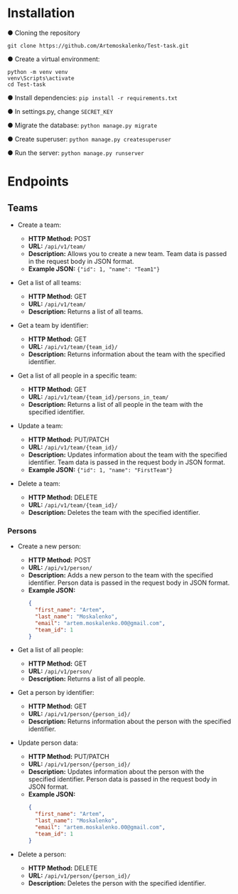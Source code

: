 # Installation

● Cloning the repository

`git clone https://github.com/Artemoskalenko/Test-task.git`


● Create a virtual environment:
  ```
  python -m venv venv
  venv\Scripts\activate
  cd Test-task
  ```

● Install dependencies:
  `pip install -r requirements.txt`

● In settings.py, change `SECRET_KEY`

● Migrate the database:
  `python manage.py migrate`

● Create superuser:
  `python manage.py createsuperuser`

● Run the server:
  `python manage.py runserver`

# Endpoints

## Teams

- Create a team:
  - **HTTP Method:** POST
  - **URL:** `/api/v1/team/`
  - **Description:** Allows you to create a new team. Team data is passed in the request body in JSON format.
  - **Example JSON:** `{"id": 1, "name": "Team1"}`

- Get a list of all teams:
  - **HTTP Method:** GET
  - **URL:** `/api/v1/team/`
  - **Description:** Returns a list of all teams.

- Get a team by identifier:
  - **HTTP Method:** GET
  - **URL:** `/api/v1/team/{team_id}/`
  - **Description:** Returns information about the team with the specified identifier.

- Get a list of all people in a specific team:
  - **HTTP Method:** GET
  - **URL:** `/api/v1/team/{team_id}/persons_in_team/`
  - **Description:** Returns a list of all people in the team with the specified identifier.

- Update a team:
  - **HTTP Method:** PUT/PATCH
  - **URL:** `/api/v1/team/{team_id}/`
  - **Description:** Updates information about the team with the specified identifier. Team data is passed in the request body in JSON format.
  - **Example JSON:** `{"id": 1, "name": "FirstTeam"}`

- Delete a team:
  - **HTTP Method:** DELETE
  - **URL:** `/api/v1/team/{team_id}/`
  - **Description:** Deletes the team with the specified identifier.

### Persons

- Create a new person:
  - **HTTP Method:** POST
  - **URL:** `/api/v1/person/`
  - **Description:** Adds a new person to the team with the specified identifier. Person data is passed in the request body in JSON format.
  - **Example JSON:**
    ```json
    {
      "first_name": "Artem",
      "last_name": "Moskalenko",
      "email": "artem.moskalenko.00@gmail.com",
      "team_id": 1
    }
    ```
    
- Get a list of all people:
  - **HTTP Method:** GET
  - **URL:** `/api/v1/person/`
  - **Description:** Returns a list of all people.

- Get a person by identifier:
  - **HTTP Method:** GET
  - **URL:** `/api/v1/person/{person_id}/`
  - **Description:** Returns information about the person with the specified identifier.

- Update person data:
  - **HTTP Method:** PUT/PATCH
  - **URL:** `/api/v1/person/{person_id}/`
  - **Description:** Updates information about the person with the specified identifier. Person data is passed in the request body in JSON format.
  - **Example JSON:**
    ```json
    {
      "first_name": "Artem",
      "last_name": "Moskalenko",
      "email": "artem.moskalenko.00@gmail.com",
      "team_id": 1
    }
    ```

- Delete a person:
  - **HTTP Method:** DELETE
  - **URL:** `/api/v1/person/{person_id}/`
  - **Description:** Deletes the person with the specified identifier.